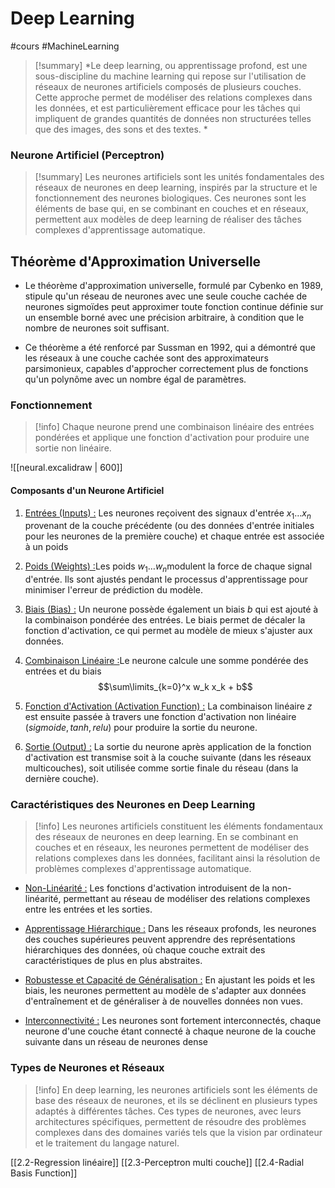 # <span class="h1">Deep Learning</span>

#cours #MachineLearning 


> [!summary] 
> *Le deep learning, ou apprentissage profond, est une sous-discipline du machine learning qui repose sur l'utilisation de réseaux de neurones artificiels composés de plusieurs couches. Cette approche permet de modéliser des relations complexes dans les données, et est particulièrement efficace pour les tâches qui impliquent de grandes quantités de données non structurées telles que des images, des sons et des textes. *

### <span class="h2">Neurone Artificiel (Perceptron)</span>

> [!summary] 
> Les neurones artificiels sont les unités fondamentales des réseaux de neurones en deep learning, inspirés par la structure et le fonctionnement des neurones biologiques. Ces neurones sont les éléments de base qui, en se combinant en couches et en réseaux, permettent aux modèles de deep learning de réaliser des tâches complexes d'apprentissage automatique. 

## <span class="h3">Théorème d'Approximation Universelle</span>

- Le théorème d'approximation universelle, formulé par Cybenko en 1989, stipule qu'un réseau de neurones avec une seule couche cachée de neurones sigmoïdes peut approximer toute fonction continue définie sur un ensemble borné avec une précision arbitraire, à condition que le nombre de neurones soit suffisant.

- Ce théorème a été renforcé par Sussman en 1992, qui a démontré que les réseaux à une couche cachée sont des approximateurs parsimonieux, capables d'approcher correctement plus de fonctions qu'un polynôme avec un nombre égal de paramètres. 


### <span class="h3">Fonctionnement</span>

> [!info] 
> Chaque neurone prend une combinaison linéaire des entrées pondérées et applique une fonction d'activation pour produire une sortie non linéaire. 


![[neural.excalidraw | 600]]



#### <span class="h4">Composants d'un Neurone Artificiel</span>

1. <u>Entrées (Inputs) :</u> Les neurones reçoivent des signaux d'entrée $x_1\dots x_n$ provenant de la couche précédente (ou des données d'entrée initiales pour les neurones de la première couche) et chaque entrée est associée à un poids

2. <u>Poids (Weights) :</u>Les poids $w_1 \dots w_n​$ modulent la force de chaque signal d'entrée. Ils sont ajustés pendant le processus d'apprentissage pour minimiser l'erreur de prédiction du modèle.

3. <u>Biais (Bias) :</u> Un neurone possède également un biais $b$ qui est ajouté à la combinaison pondérée des entrées. Le biais permet de décaler la fonction d'activation, ce qui permet au modèle de mieux s'ajuster aux données.

4. <u>Combinaison Linéaire :</u>Le neurone calcule une somme pondérée des entrées et du biais
$$\sum\limits_{k=0}^x w_k x_k + b$$
5. <u>Fonction d'Activation (Activation Function) :</u> La combinaison linéaire $z$ est ensuite passée à travers une fonction d'activation non linéaire ($sigmoide, tanh, relu$) pour produire la sortie du neurone.

6. <u>Sortie (Output) :</u> La sortie du neurone après application de la fonction d'activation est transmise soit à la couche suivante (dans les réseaux multicouches), soit utilisée comme sortie finale du réseau (dans la dernière couche).



### <span class="h3">Caractéristiques des Neurones en Deep Learning</span>

> [!info] 
> Les neurones artificiels constituent les éléments fondamentaux des réseaux de neurones en deep learning. En se combinant en couches et en réseaux, les neurones permettent de modéliser des relations complexes dans les données, facilitant ainsi la résolution de problèmes complexes d'apprentissage automatique. 

- <u>Non-Linéarité :</u> Les fonctions d'activation introduisent de la non-linéarité, permettant au réseau de modéliser des relations complexes entre les entrées et les sorties.

- <u>Apprentissage Hiérarchique :</u> Dans les réseaux profonds, les neurones des couches supérieures peuvent apprendre des représentations hiérarchiques des données, où chaque couche extrait des caractéristiques de plus en plus abstraites.

- <u>Robustesse et Capacité de Généralisation :</u> En ajustant les poids et les biais, les neurones permettent au modèle de s'adapter aux données d'entraînement et de généraliser à de nouvelles données non vues.

- <u>Interconnectivité :</u> Les neurones sont fortement interconnectés, chaque neurone d'une couche étant connecté à chaque neurone de la couche suivante dans un réseau de neurones dense


### <span class="h3">Types de Neurones et Réseaux</span>

> [!info] 
> En deep learning, les neurones artificiels sont les éléments de base des réseaux de neurones, et ils se déclinent en plusieurs types adaptés à différentes tâches. Ces types de neurones, avec leurs architectures spécifiques, permettent de résoudre des problèmes complexes dans des domaines variés tels que la vision par ordinateur et le traitement du langage naturel. 

[[2.2-Regression linéaire]]
[[2.3-Perceptron multi couche]]
[[2.4-Radial Basis Function]]

